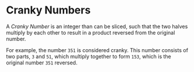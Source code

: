 # Cranky Numbers

A *Cranky Number* is an integer than can be sliced, such that the two halves
multiply by each other to result in a product reversed from the original number.

For example, the number `351` is considered cranky. This number consists of
two parts, `3` and `51`, which multiply together to form `153`, which is the
original number `351` reversed.

